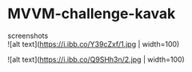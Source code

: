 # MVVM-challenge-kavak  

screenshots  
![alt text](https://i.ibb.co/Y39cZxf/1.jpg | width=100)  

![alt text](https://i.ibb.co/Q9SHh3n/2.jpg | width=100)  

